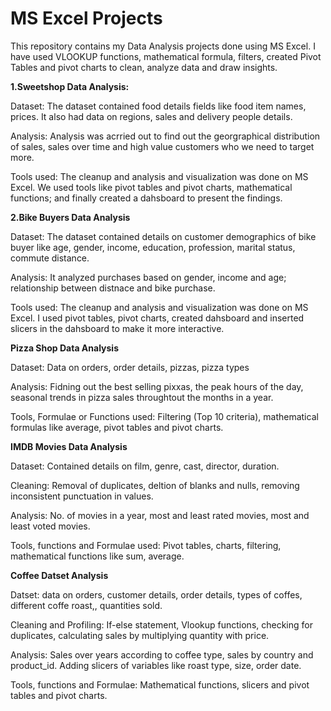 # MS Excel Projects
This repository contains my Data Analysis projects done using MS Excel. I have used VLOOKUP functions, mathematical formula, filters, created Pivot Tables and pivot charts to clean, analyze data and draw insights.

**1.Sweetshop Data Analysis:**

Dataset: The dataset contained food details fields like food item names, prices. It also had data on regions, sales and delivery people details.

Analysis: Analysis was acrried out to find out the georgraphical distribution of sales, sales over time and high value customers who we need to target more.

Tools used: The cleanup and analysis and visualization was done on MS Excel. We used tools like pivot tables and pivot charts, mathematical functions; and finally created a dahsboard to present the findings.

**2.Bike Buyers Data Analysis**

Dataset: The dataset contained details on customer demographics of bike buyer like age, gender, income, education, profession, marital status, commute distance.

Analysis: It analyzed purchases based on gender, income and age; relationship between distnace and bike purchase.

Tools used: The cleanup and analysis and visualization was done on MS Excel. I used pivot tables, pivot charts, created dahsboard and inserted slicers in the dahsboard to make it more interactive.

**Pizza Shop Data Analysis**

Dataset: Data on orders, order details, pizzas, pizza types

Analysis: Fidning out the best selling pixxas, the peak hours of the day, seasonal trends in pizza sales throughtout the months in a year.

Tools, Formulae or Functions used: Filtering (Top 10 criteria), mathematical formulas like average, pivot tables and pivot charts.

**IMDB Movies Data Analysis**

Dataset: Contained details on film, genre, cast, director, duration.

Cleaning: Removal of duplicates, deltion of blanks and nulls, removing inconsistent punctuation in values.

Analysis: No. of movies in a year, most and least rated movies, most and least voted movies.

Tools, functions and Formulae used: Pivot tables, charts, filtering, mathematical functions like sum, average.

**Coffee Datset Analysis**

Datset: data on orders, customer details, order details, types of coffes, different coffe roast,, quantities sold.

Cleaning and Profiling: If-else statement, Vlookup functions, checking for duplicates, calculating sales by multiplying quantity with price.

Analysis: Sales over years according to coffee type, sales by country and product_id. Adding slicers of variables like roast type, size, order date.

Tools, functions and Formulae: Mathematical functions, slicers and pivot tables and pivot charts.


